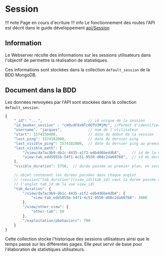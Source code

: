 # Session

!!! note
    Page en cours d'ecriture
!!! info 
        Le fonctionnement des routes l'API est décrit dans le guide développement [api/Session](../../../guide-developpement/api/api-v2-session/)

## Information

Le Webserver récolte des informations sur les sessions utilisateurs dans l'objectif de permettre la réalisation de statistiques.

Ces informations sont stockées dans la collection ```default_session``` de la BDD MongoDB.

## Document dans la BDD

Les données renvoyées par l'API sont stockées dans la collection `default_session`.

```javascript
{
    "_id": "...",                     // id unique de la session
    "id_beaker_session" : "cm9vdF8xNTc0OTU3MjMz", //Permet d'identifier la session
    "username": "jacques",            // nom de l'utilisateur
    "start": 1574150400,              // date du début de la session
    "last_ping": 1574182800,          // date du dernier ping
    "last_visible_ping": 1574182800,  // date du dernier ping au premier plan
    "last_visible_path": [
        "/view/da7ac9b9-db1c-4435-a1f2-edb4d6be4db8",     // id de la dernière vue visible au premier plan
        "view-tab_edd5855b-54f1-4c51-9550-d88c2da60768",  // id du dernier onglet visible au premier plan
    ],
    "visible_duration": 3750,  // durée passée au premier plan, en secondes

    // objet contenant les durées passées dans chaque onglet
    // (session["tab_duration"][view_id][tab_id] vaut la durée passée dans
    // l'onglet tab_id de la vue view_id)
    "tab_duration": {
        "/view/da7ac9b9-db1c-4435-a1f2-edb4d6be4db8": {
            "view-tab_edd5855b-54f1-4c51-9550-d88c2da60768": 3000
        },
        "/view/other-view": {
            "other-tab": 50
        },
        "/exploitation/pbehaviors": 700
    }
}
```
Cette collection stocke l'historique des sessions utilisateurs ainsi que le temps passé sur les différentes pages. 
Elle peut servir de base pour l'élaboration de statistiques utilisateurs.

